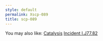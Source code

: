 ```yaml
---
style: default
permalink: Xscp-089
title: scp-089
---
```

You may also like:
[Catalysis](http://scp-wiki.net/catalysis)
[Incident I.J77.82](http://scp-wiki.net/incident-i-j77-82)